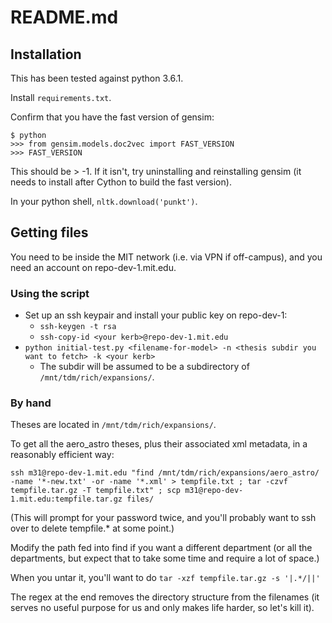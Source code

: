 # README.md

## Installation
This has been tested against python 3.6.1.

Install `requirements.txt`.

Confirm that you have the fast version of gensim:
```
$ python
>>> from gensim.models.doc2vec import FAST_VERSION
>>> FAST_VERSION
```
This should be > -1. If it isn't, try uninstalling and reinstalling gensim (it needs to install after Cython to build the fast version).

In your python shell, `nltk.download('punkt')`.

## Getting files

You need to be inside the MIT network (i.e. via VPN if off-campus), and you need an account on repo-dev-1.mit.edu.

### Using the script
* Set up an ssh keypair and install your public key on repo-dev-1:
  * `ssh-keygen -t rsa`
  * `ssh-copy-id <your kerb>@repo-dev-1.mit.edu`
* `python initial-test.py <filename-for-model> -n <thesis subdir you want to fetch> -k <your kerb>`
  * The subdir will be assumed to be a subdirectory of `/mnt/tdm/rich/expansions/`.

### By hand

Theses are located in `/mnt/tdm/rich/expansions/`.

To get all the aero_astro theses, plus their associated xml metadata, in a reasonably efficient way:

```
ssh m31@repo-dev-1.mit.edu "find /mnt/tdm/rich/expansions/aero_astro/ -name '*-new.txt' -or -name '*.xml' > tempfile.txt ; tar -czvf tempfile.tar.gz -T tempfile.txt" ; scp m31@repo-dev-1.mit.edu:tempfile.tar.gz files/
```

(This will prompt for your password twice, and you'll probably want to ssh over to delete tempfile.* at some point.)

Modify the path fed into find if you want a different department (or all the departments, but expect that to take some time and require a lot of space.)

When you untar it, you'll want to do
`tar -xzf tempfile.tar.gz -s '|.*/||'`

The regex at the end removes the directory structure from the filenames (it serves no useful purpose for us and only makes life harder, so let's kill it).
